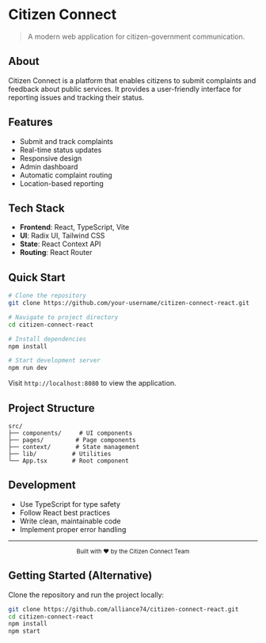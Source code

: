 # Citizen Connect


> A modern web application for citizen-government communication.

## About

Citizen Connect is a platform that enables citizens to submit complaints and feedback about public services. It provides a user-friendly interface for reporting issues and tracking their status.

## Features

- Submit and track complaints
- Real-time status updates
- Responsive design
- Admin dashboard
- Automatic complaint routing
- Location-based reporting

## Tech Stack

- **Frontend**: React, TypeScript, Vite
- **UI**: Radix UI, Tailwind CSS
- **State**: React Context API
- **Routing**: React Router

## Quick Start

```bash
# Clone the repository
git clone https://github.com/your-username/citizen-connect-react.git

# Navigate to project directory
cd citizen-connect-react

# Install dependencies
npm install

# Start development server
npm run dev
```

Visit `http://localhost:8080` to view the application.

## Project Structure

```
src/
├── components/     # UI components
├── pages/         # Page components
├── context/       # State management
├── lib/          # Utilities
└── App.tsx       # Root component
```

## Development

- Use TypeScript for type safety
- Follow React best practices
- Write clean, maintainable code
- Implement proper error handling

---

<div align="center">
  <sub>Built with ❤️ by the Citizen Connect Team</sub>
</div>

## Getting Started (Alternative)

Clone the repository and run the project locally:

```bash
git clone https://github.com/alliance74/citizen-connect-react.git
cd citizen-connect-react
npm install
npm start
